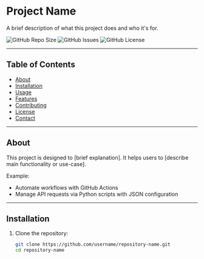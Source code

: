 # Project Name

A brief description of what this project does and who it's for.

![GitHub Repo Size](https://img.shields.io/github/repo-size/username/repository-name)
![GitHub Issues](https://img.shields.io/github/issues/username/repository-name)
![GitHub License](https://img.shields.io/github/license/username/repository-name)

---

## Table of Contents
- [About](#about)
- [Installation](#installation)
- [Usage](#usage)
- [Features](#features)
- [Contributing](#contributing)
- [License](#license)
- [Contact](#contact)

---

## About

This project is designed to [brief explanation]. It helps users to [describe main functionality or use-case]. 

Example:
- Automate workflows with GitHub Actions
- Manage API requests via Python scripts with JSON configuration

---

## Installation

1. Clone the repository:
   ```bash
   git clone https://github.com/username/repository-name.git
   cd repository-name
